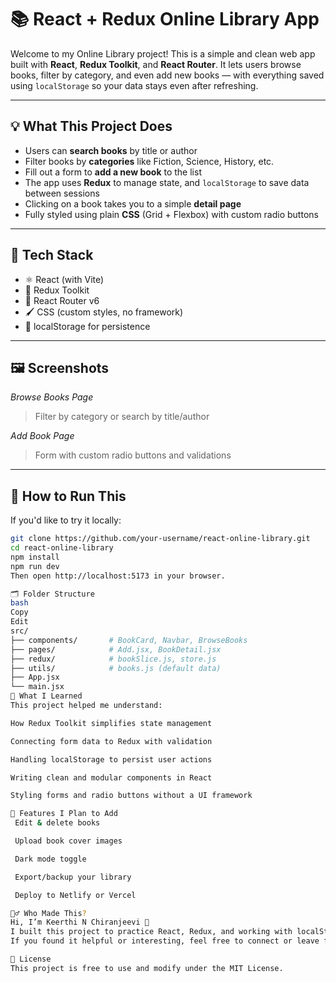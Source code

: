 # 📚 React + Redux Online Library App

Welcome to my Online Library project! This is a simple and clean web app built with **React**, **Redux Toolkit**, and **React Router**. It lets users browse books, filter by category, and even add new books — with everything saved using `localStorage` so your data stays even after refreshing.

---

## 💡 What This Project Does

- Users can **search books** by title or author
- Filter books by **categories** like Fiction, Science, History, etc.
- Fill out a form to **add a new book** to the list
- The app uses **Redux** to manage state, and `localStorage` to save data between sessions
- Clicking on a book takes you to a simple **detail page**
- Fully styled using plain **CSS** (Grid + Flexbox) with custom radio buttons

---

## 🧱 Tech Stack

- ⚛️ React (with Vite)
- 🧠 Redux Toolkit
- 🧭 React Router v6
- 🖌️ CSS (custom styles, no framework)
- 💾 localStorage for persistence

---

## 🖼️ Screenshots

_Browse Books Page_  
> Filter by category or search by title/author

_Add Book Page_  
> Form with custom radio buttons and validations

---

## 🧰 How to Run This

If you'd like to try it locally:

```bash
git clone https://github.com/your-username/react-online-library.git
cd react-online-library
npm install
npm run dev
Then open http://localhost:5173 in your browser.

🗂️ Folder Structure 
bash
Copy
Edit
src/
├── components/       # BookCard, Navbar, BrowseBooks
├── pages/            # Add.jsx, BookDetail.jsx
├── redux/            # bookSlice.js, store.js
├── utils/            # books.js (default data)
├── App.jsx
└── main.jsx
🧠 What I Learned
This project helped me understand:

How Redux Toolkit simplifies state management

Connecting form data to Redux with validation

Handling localStorage to persist user actions

Writing clean and modular components in React

Styling forms and radio buttons without a UI framework

🚀 Features I Plan to Add
 Edit & delete books

 Upload book cover images

 Dark mode toggle

 Export/backup your library

 Deploy to Netlify or Vercel

🙋‍♂️ Who Made This?
Hi, I’m Keerthi N Chiranjeevi 👋
I built this project to practice React, Redux, and working with localStorage.
If you found it helpful or interesting, feel free to connect or leave feedback.

📃 License
This project is free to use and modify under the MIT License.
